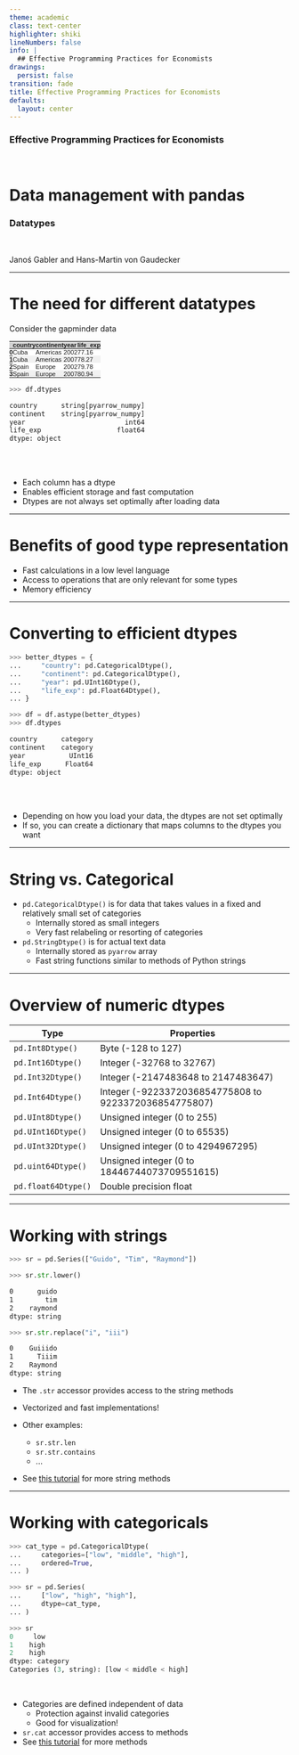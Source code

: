 ```yaml
---
theme: academic
class: text-center
highlighter: shiki
lineNumbers: false
info: |
  ## Effective Programming Practices for Economists
drawings:
  persist: false
transition: fade
title: Effective Programming Practices for Economists
defaults:
  layout: center
---
```


### Effective Programming Practices for Economists

<br>

# Data management with pandas

### Datatypes

<br>


Janoś Gabler and Hans-Martin von Gaudecker

---

# The need for different datatypes

<div class="grid grid-cols-2 gap-12">
<div>

Consider the gapminder data

<style type="text/css">
#T_ae7c1   {
  margin: 0;
  font-family: "Helvetica", "Helvetica", sans-serif;
  border-collapse: collapse;
  border: none;
  font-size: 80%;
}
#T_ae7c1 thead {
  background-color: #D3D3D3;
}
#T_ae7c1 tbody tr:nth-child(even) {
  background-color: #f1f1f1;
}
#T_ae7c1 tbody tr:nth-child(odd) {
  background-color: #fff;
}
#T_ae7c1 td {
  padding: 0em;
}
#T_ae7c1 th {
  font-weight: bold;
  text-align: left;
  padding: 0em;
}
#T_ae7c1 caption {
  caption-side: bottom;
}
</style>
<table id="T_ae7c1">
  <thead>
    <tr>
      <th class="blank level0" >&nbsp;</th>
      <th id="T_ae7c1_level0_col0" class="col_heading level0 col0" >country</th>
      <th id="T_ae7c1_level0_col1" class="col_heading level0 col1" >continent</th>
      <th id="T_ae7c1_level0_col2" class="col_heading level0 col2" >year</th>
      <th id="T_ae7c1_level0_col3" class="col_heading level0 col3" >life_exp</th>
    </tr>
  </thead>
  <tbody>
    <tr>
      <th id="T_ae7c1_level0_row0" class="row_heading level0 row0" >0</th>
      <td id="T_ae7c1_row0_col0" class="data row0 col0" >Cuba</td>
      <td id="T_ae7c1_row0_col1" class="data row0 col1" >Americas</td>
      <td id="T_ae7c1_row0_col2" class="data row0 col2" >2002</td>
      <td id="T_ae7c1_row0_col3" class="data row0 col3" >77.16</td>
    </tr>
    <tr>
      <th id="T_ae7c1_level0_row1" class="row_heading level0 row1" >1</th>
      <td id="T_ae7c1_row1_col0" class="data row1 col0" >Cuba</td>
      <td id="T_ae7c1_row1_col1" class="data row1 col1" >Americas</td>
      <td id="T_ae7c1_row1_col2" class="data row1 col2" >2007</td>
      <td id="T_ae7c1_row1_col3" class="data row1 col3" >78.27</td>
    </tr>
    <tr>
      <th id="T_ae7c1_level0_row2" class="row_heading level0 row2" >2</th>
      <td id="T_ae7c1_row2_col0" class="data row2 col0" >Spain</td>
      <td id="T_ae7c1_row2_col1" class="data row2 col1" >Europe</td>
      <td id="T_ae7c1_row2_col2" class="data row2 col2" >2002</td>
      <td id="T_ae7c1_row2_col3" class="data row2 col3" >79.78</td>
    </tr>
    <tr>
      <th id="T_ae7c1_level0_row3" class="row_heading level0 row3" >3</th>
      <td id="T_ae7c1_row3_col0" class="data row3 col0" >Spain</td>
      <td id="T_ae7c1_row3_col1" class="data row3 col1" >Europe</td>
      <td id="T_ae7c1_row3_col2" class="data row3 col2" >2007</td>
      <td id="T_ae7c1_row3_col3" class="data row3 col3" >80.94</td>
    </tr>
  </tbody>
</table>

```python
>>> df.dtypes
```
```txt
country      string[pyarrow_numpy]
continent    string[pyarrow_numpy]
year                         int64
life_exp                   float64
dtype: object
```

</div>
<div>

<br/>
<br/>

- Each column has a dtype
- Enables efficient storage and fast computation
- Dtypes are not always set optimally after loading data


</div>
</div>

---

# Benefits of good type representation

- Fast calculations in a low level language
- Access to operations that are only relevant for some types
- Memory efficiency

---

# Converting to efficient dtypes

<div class="flex">
<div>

```python
>>> better_dtypes = {
...     "country": pd.CategoricalDtype(),
...     "continent": pd.CategoricalDtype(),
...     "year": pd.UInt16Dtype(),
...     "life_exp": pd.Float64Dtype(),
... }

>>> df = df.astype(better_dtypes)
>>> df.dtypes
```
```txt
country      category
continent    category
year           UInt16
life_exp      Float64
dtype: object
```

</div>
<div>

<br/>
<br/>

- Depending on how you load your data, the dtypes are not set optimally
- If so, you can create a dictionary that maps columns to the dtypes you want

</div>
</div>

---

# String vs. Categorical

- `pd.CategoricalDtype()` is for data that takes values in a fixed and relatively
small set of categories
    - Internally stored as small integers
    - Very fast relabeling or resorting of categories
- `pd.StringDtype()` is for actual text data
    - Internally stored as `pyarrow` array
    - Fast string functions similar to methods of Python strings


---



# Overview of numeric dtypes

| Type                | Properties                                             |
|---------------------|--------------------------------------------------------|
| `pd.Int8Dtype()` 	  | Byte (-128 to 127)                                     |
| `pd.Int16Dtype()` 	| Integer (-32768 to 32767)                              |
| `pd.Int32Dtype()` 	| Integer (-2147483648 to 2147483647)                    |
| `pd.Int64Dtype()` 	| Integer (-9223372036854775808 to 9223372036854775807)  |
| `pd.UInt8Dtype()` 	| Unsigned integer (0 to 255)                            |
| `pd.UInt16Dtype()` 	| Unsigned integer (0 to 65535)                          |
| `pd.UInt32Dtype()` 	| Unsigned integer (0 to 4294967295)                     |
| `pd.uint64Dtype()` 	| Unsigned integer (0 to 18446744073709551615)           |
| `pd.float64Dtype()` |	Double precision float                                 |

---

# Working with strings


<div class="flex">
<div>

```python
>>> sr = pd.Series(["Guido", "Tim", "Raymond"])

>>> sr.str.lower()
```
```txt
0      guido
1        tim
2    raymond
dtype: string
```
```python
>>> sr.str.replace("i", "iii")
```
```txt
0    Guiiido
1      Tiiim
2    Raymond
dtype: string
```

</div>
<div>

- The `.str` accessor provides access to the string methods
- Vectorized and fast implementations!
- Other examples:
  - `sr.str.len`
  - `sr.str.contains`
  - ...

- See [this tutorial](https://pandas.pydata.org/docs/user_guide/text.html) for more
string methods

</div>
</div>


---

# Working with categoricals


<div class="flex">
<div>

```python
>>> cat_type = pd.CategoricalDtype(
...     categories=["low", "middle", "high"],
...     ordered=True,
... )

>>> sr = pd.Series(
...     ["low", "high", "high"],
...     dtype=cat_type,
... )

>>> sr
0     low
1    high
2    high
dtype: category
Categories (3, string): [low < middle < high]
```

</div>
<div>

<br/>

- Categories are defined independent of data
  - Protection against invalid categories
  - Good for visualization!
- `sr.cat` accessor provides access to methods
- See [this tutorial](https://pandas.pydata.org/docs/user_guide/categorical.html)
for more methods


</div>
</div>

